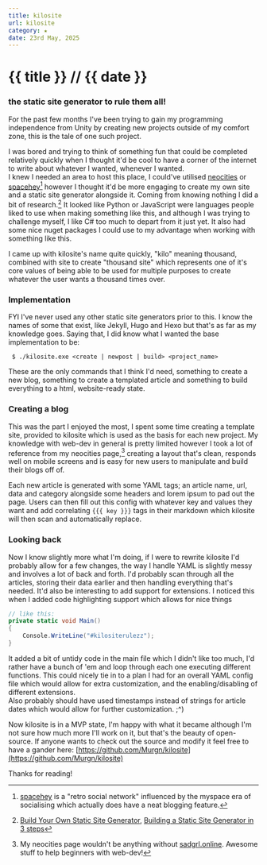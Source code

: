 ```yaml
---
title: kilosite
url: kilosite
category: ★
date: 23rd May, 2025
---
```


# {{ title }} <span>// {{ date }}</span>
### <span>the static site generator to rule them all!</span>

For the past few months I've been trying to gain my programming independence from Unity by creating new projects outside of my comfort zone, this is the tale of one such project.  

I was bored and trying to think of something fun that could be completed relatively quickly when I thought it'd be cool to have a corner of the internet to write about whatever I wanted, whenever I wanted.  
I knew I needed an area to host this place, I could've utilised [neocities](https://neocities.org/) or [spacehey](https://spacehey.com/)[^1] however I thought it'd be more engaging to create my own site and a static site generator alongside it. Coming from knowing nothing I did a bit of research.[^2] It looked like Python or JavaScript were languages people liked to use when making something like this, and although I was trying to challenge myself, I like C# too much to depart from it just yet. It also had some nice nuget packages I could use to my advantage when working with something like this.

I came up with kilosite's name quite quickly, "kilo" meaning thousand, combined with site to create "thousand site" which represents one of it's core values of being able to be used for multiple purposes to create whatever the user wants a thousand times over.

### Implementation
FYI I've never used any other static site generators prior to this. I know the names of some that exist, like Jekyll, Hugo and Hexo but that's as far as my knowledge goes. Saying that, I did know what I wanted the base implementation to be:

```shell
 $ ./kilosite.exe <create | newpost | build> <project_name>
 ```

These are the only commands that I think I'd need, something to create a new blog, something to create a templated article and something to build everything to a html, website-ready state.

### Creating a blog
This was the part I enjoyed the most, I spent some time creating a template site, provided to kilosite which is used as the basis for each new project. My knowledge with web-dev in general is pretty limited however I took a lot of reference from my neocities page,[^3] creating a layout that's clean, responds well on mobile screens and is easy for new users to manipulate and build their blogs off of. 

Each new article is generated with some YAML tags; an article name, url, data and category alongside some headers and lorem ipsum to pad out the page. Users can then fill out this config with whatever key and values they want and add correlating `{{{ key }}}` tags in their markdown which kilosite will then scan and automatically replace.

### Looking back
Now I know slightly more what I'm doing, if I were to rewrite kilosite I'd probably allow for a few changes, the way I handle YAML is slightly messy and involves a lot of back and forth. I'd probably scan through all the articles, storing their data earlier and then handling everything that's needed. It'd also be interesting to add support for extensions. I noticed this when I added code highlighting support which allows for nice things 

```csharp
// like this:
private static void Main()
{
    Console.WriteLine("#kilositerulezz");
}
```

It added a bit of untidy code in the main file which I didn't like too much, I'd rather have a bunch of 'em and loop through each one executing different functions. This could nicely tie in to a plan I had for an overall YAML config file which would allow for extra customization, and the enabling/disabling of different extensions.  
Also probably should have used timestamps instead of strings for article dates which would allow for further customization. ;^)

Now kilosite is in a MVP state, I'm happy with what it became although I'm not sure how much more I'll work on it, but that's the beauty of open-source. If anyone wants to check out the source and modify it feel free to have a gander here: [https://github.com/Murgn/kilosite](https://github.com/Murgn/kilosite)

Thanks for reading!

[^1]: [spacehey](https://spacehey.com/) is a "retro social network" influenced by the myspace era of socialising which actually does have a neat blogging feature.

[^2]: [Build Your Own Static Site Generator](https://blog.hamaluik.ca/posts/build-your-own-static-site-generator/), [Building a Static Site Generator in 3 steps](https://dev.to/devmount/building-a-static-site-generator-in-3-steps-72e)

[^3]: My neocities page wouldn't be anything without [sadgrl.online](https://goblin-heart.net/sadgrl). Awesome stuff to help beginners with web-dev!